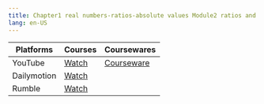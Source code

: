 ```yaml
---
title: Chapter1 real numbers-ratios-absolute values Module2 ratios and proportions
lang: en-US
---
```



| Platforms   | Courses                                                                                      | Coursewares                                                       |
|-------------|----------------------------------------------------------------------------------------------|-------------------------------------------------------------------|
| YouTube     | [Watch](https://www.youtube.com/watch?v=yf7U73q0sk4&list=PLm0MFkgiW1JgKq1kku2WxmrElFbDl7p_s) | [Courseware](../../public/math/Core%20courses/pdf/Courseware.pdf) |
| Dailymotion | [Watch](https://www.dailymotion.com/video/x9gcnaa?playlist=x9h6d2)                           |                                                                   |
| Rumble      | [Watch](https://rumble.com/v6s94jn-4-chapter1-real-numbers-ratios-absolute-values-module2-ratios-and-proportio.html)                                    |                                                                   |

